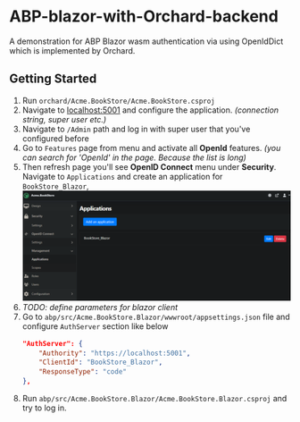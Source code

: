 # ABP-blazor-with-Orchard-backend
A demonstration for ABP Blazor wasm authentication via using OpenIdDict which is implemented by Orchard.


## Getting Started

1. Run `orchard/Acme.BookStore/Acme.BookStore.csproj`
2. Navigate to [localhost:5001](https://localhost:5001) and configure the application. _(connection string, super user etc.)_
3. Navigate to `/Admin` path and log in with super user that you've configured before
4. Go to `Features` page from menu and activate all **OpenId** features. _(you can search for 'OpenId' in the page. Because the list is long)_
5. Then refresh page you'll see **OpenID Connect** menu under **Security**. Navigate to `Applications` and create an application for `BookStore_Blazor`,
   ![openid-applications](content/images/openid-applications.png)
6.  _TODO: define parameters for blazor client_
7. Go to `abp/src/Acme.BookStore.Blazor/wwwroot/appsettings.json` file and configure `AuthServer` section like below 
    ```json
    "AuthServer": {
        "Authority": "https://localhost:5001",
        "ClientId": "BookStore_Blazor",
        "ResponseType": "code"
    },
    ```
8. Run `abp/src/Acme.BookStore.Blazor/Acme.BookStore.Blazor.csproj` and try to log in.